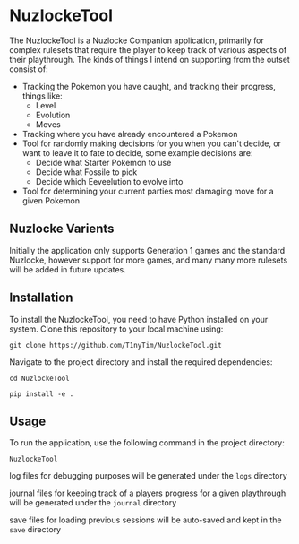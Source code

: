 # NuzlockeTool
The NuzlockeTool is a Nuzlocke Companion application, primarily for complex rulesets that require the player to keep track of various aspects of their playthrough. The kinds of things I intend on supporting from the outset consist of:
- Tracking the Pokemon you have caught, and tracking their progress, things like:
    - Level
    - Evolution
    - Moves
- Tracking where you have already encountered a Pokemon
- Tool for randomly making decisions for you when you can't decide, or want to leave it to fate to decide, some example decisions are:
    - Decide what Starter Pokemon to use
    - Decide what Fossile to pick
    - Decide which Eeveelution to evolve into
- Tool for determining your current parties most damaging move for a given Pokemon

## Nuzlocke Varients
Initially the application only supports Generation 1 games and the standard Nuzlocke, however support for more games, and many many more rulesets will be added in future updates.

## Installation
To install the NuzlockeTool, you need to have Python installed on your system. Clone this repository to your local machine using:

`git clone https://github.com/T1nyTim/NuzlockeTool.git`

Navigate to the project directory and install the required dependencies:

`cd NuzlockeTool`

`pip install -e .`

## Usage
To run the application, use the following command in the project directory:

`NuzlockeTool`

log files for debugging purposes will be generated under the `logs` directory

journal files for keeping track of a players progress for a given playthrough will be generated under the `journal` directory

save files for loading previous sessions will be auto-saved and kept in the `save` directory
